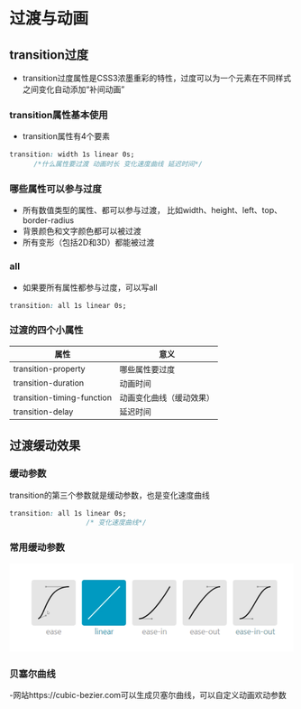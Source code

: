 # 过渡与动画

## transition过度

- transition过度属性是CSS3浓墨重彩的特性，过度可以为一个元素在不同样式之间变化自动添加“补间动画”

### transition属性基本使用

- transition属性有4个要素

```css
transition: width 1s linear 0s;
      /*什么属性要过渡 动画时长 变化速度曲线 延迟时间*/
```

### 哪些属性可以参与过度

- 所有数值类型的属性、都可以参与过渡， 比如width、height、left、top、border-radius
- 背景颜色和文字颜色都可以被过渡
- 所有变形（包括2D和3D）都能被过渡

### all

- 如果要所有属性都参与过度，可以写all

```css
transition: all 1s linear 0s;
```

### 过渡的四个小属性

属性|意义
-|-
transition-property|哪些属性要过度
transition-duration|动画时间
transition-timing-function|动画变化曲线（缓动效果）
transition-delay|延迟时间

## 过渡缓动效果

### 缓动参数

transition的第三个参数就是缓动参数，也是变化速度曲线

```css
transition: all 1s linear 0s;
                   /* 变化速度曲线*/
```

### 常用缓动参数

![常用缓动参数](./Capture1.PNG)

### 贝塞尔曲线

-网站https://cubic-bezier.com可以生成贝塞尔曲线，可以自定义动画欢动参数
